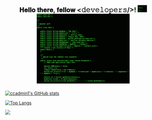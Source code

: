 <div align="center">
<h2> 𝐇𝐞𝐥𝐥𝐨 𝐭𝐡𝐞𝐫𝐞, 𝐟𝐞𝐥𝐥𝐨𝐰 <𝚍𝚎𝚟𝚎𝚕𝚘𝚙𝚎𝚛𝚜/>! <img src="https://github.com/ccadmin1/ccadmin1/blob/main/java-hacking-gif.gif" width="30px">

  <div align="center" width="50">

<img src="https://github.com/ccadmin1/ccadmin1/blob/main/java-hacking-gif.gif" alt="Welcome!" width="300"/>

</div>
  
  
</div></h2>
</div>

[![ccadmin1's GitHub stats](https://github-readme-stats.vercel.app/api?username=ccadmin1&theme=chartreuse-dark)](https://github.com/ccadmin1/github-readme-stats)

[![Top Langs](https://github-readme-stats.vercel.app/api/top-langs/?username=ccadmin1&layout=compact)](https://github.com/ccadmin1/github-readme-stats)

![](https://komarev.com/ghpvc/?username=ccadmin1&color=blueviolet&style=flat) 
